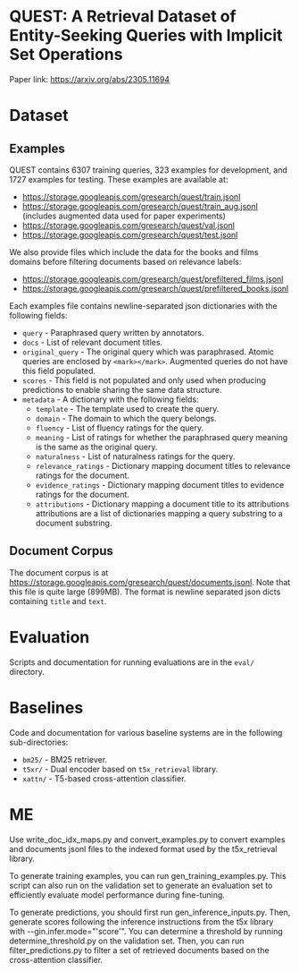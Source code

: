# QUEST: A Retrieval Dataset of Entity-Seeking Queries with Implicit Set Operations

Paper link: https://arxiv.org/abs/2305.11694

# Dataset

## Examples

QUEST contains 6307 training queries, 323 examples for development, and 1727
examples for testing. These examples are available at:

* https://storage.googleapis.com/gresearch/quest/train.jsonl
* https://storage.googleapis.com/gresearch/quest/train_aug.jsonl (includes augmented data used for paper experiments)
* https://storage.googleapis.com/gresearch/quest/val.jsonl
* https://storage.googleapis.com/gresearch/quest/test.jsonl

We also provide files which include the data for the books and films domains
 before filtering documents based on relevance labels:

* https://storage.googleapis.com/gresearch/quest/prefiltered_films.jsonl
* https://storage.googleapis.com/gresearch/quest/prefiltered_books.jsonl

Each examples file contains newline-separated json dictionaries with the following fields:

* `query` - Paraphrased query written by annotators.
* `docs` - List of relevant document titles.
* `original_query` - The original query which was paraphrased. Atomic queries are
  enclosed by `<mark></mark>`. Augmented queries do not have this field populated.
* `scores` - This field is not populated and only used when producing predictions to enable sharing the same data structure.
* `metadata` - A dictionary with the following fields:
    * `template` - The template used to create the query.
    * `domain` - The domain to which the query belongs.
    * `fluency` - List of fluency ratings for the query.
    * `meaning` - List of ratings for whether the paraphrased query meaning is the
      same as the original query.
    * `naturalness` - List of naturalness ratings for the query.
    * `relevance_ratings` - Dictionary mapping document titles to relevance ratings
      for the document.
    * `evidence_ratings` - Dictionary mapping document titles to evidence ratings
      for the document.
    * `attributions` - Dictionary mapping a document title to its attributions
      attributions are a list of dictionaries mapping a query substring to a
      document substring.

## Document Corpus

The document corpus is at https://storage.googleapis.com/gresearch/quest/documents.jsonl. Note that this file is quite large
(899MB). The format is newline separated json dicts containing `title` and
`text`.

# Evaluation

Scripts and documentation for running evaluations are in the `eval/` directory.

# Baselines

Code and documentation for various baseline systems are in the following sub-directories:

* `bm25/` - BM25 retriever.
* `t5xr/` - Dual encoder based on `t5x_retrieval` library.
* `xattn/` - T5-based cross-attention classifier.

# ME
Use write_doc_idx_maps.py and convert_examples.py to convert examples and documents jsonl files to the indexed format used by the t5x_retrieval library.

To generate training examples, you can run gen_training_examples.py. This script can also run on the validation set to generate an evaluation set to efficiently evaluate model performance during fine-tuning.

To generate predictions, you should first run gen_inference_inputs.py. Then, generate scores following the inference instructions from the t5x library with --gin.infer.mode="'score'". You can determine a threshold by running determine_threshold.py on the validation set. Then, you can run filter_predictions.py to filter a set of retrieved documents based on the cross-attention classifier.